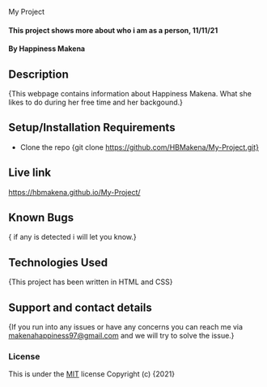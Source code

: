 My Project
#### This project shows more about who i am as a person, 11/11/21
#### By Happiness Makena
## Description
{This webpage contains information about Happiness Makena. What she likes to do during her free time and her backgound.}
## Setup/Installation Requirements
* Clone the repo {git clone https://github.com/HBMakena/My-Project.git}
## Live link
 https://hbmakena.github.io/My-Project/
## Known Bugs
{ if any is detected i will let you know.}
## Technologies Used
{This project has been written in HTML and CSS}
## Support and contact details
{If you run into any issues or have any concerns you can reach me via makenahappiness97@gmail.com and we will try to solve the issue.}
### License
This is under the [MIT](LICENSE) license
Copyright (c) {2021}